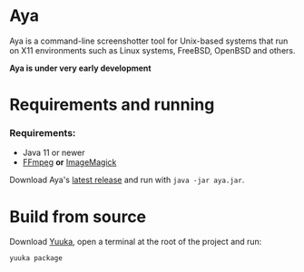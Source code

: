 # Aya
Aya is a command-line screenshotter tool for Unix-based systems that run on X11 environments such as Linux systems, FreeBSD, OpenBSD and others.

**Aya is under very early development**

# Requirements and running

### Requirements:

- Java 11 or newer
- [FFmpeg](https://ffmpeg.org/) **or** [ImageMagick](https://imagemagick.org/) 

Download Aya's [latest release](https://github.com/spacebanana420/aya/releases) and run with `java -jar aya.jar`.

# Build from source

Download [Yuuka](https://github.comn/spacebanana420/yuuka), open a terminal at the root of the project and run:
```
yuuka package
```
